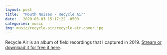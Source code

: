 ```yaml
---
layout: post
title:  "Mouth Noises - Recycle Air"
date:   2020-03-03 15:17:22 -0500
categories: music
img: music/recycle-air/recycle-air-cover.jpg
---
```

Recycle Air is an album of field recordings that I captured in 2019. [Stream or download it for free it here](https://mouthnoises.bandcamp.com/album/recycle-air). 


